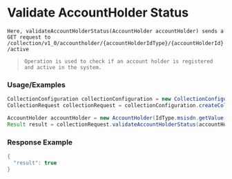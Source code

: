 # Validate AccountHolder Status

`Here, validateAccountHolderStatus(AccountHolder accountHolder) sends a GET request to /collection/v1_0/accountholder/{accountHolderIdType}/{accountHolderId}/active`

> `Operation is used to check if an account holder is registered and active in the system.`

### Usage/Examples

```java
CollectionConfiguration collectionConfiguration = new CollectionConfiguration("<COLLECTION_SUBSCRIPTION_KEY>", "<REFERENCE_ID>", "<API_KEY>","<MODE>","<TARGET_ENVIRONMENT>");
CollectionRequest collectionRequest = collectionConfiguration.createCollectionRequest();

AccountHolder accountHolder = new AccountHolder(IdType.msisdn.getValue(), "<MSISDN>");
Result result = collectionRequest.validateAccountHolderStatus(accountHolder);
```

### Response Example

```java
{
  "result": true
}
```